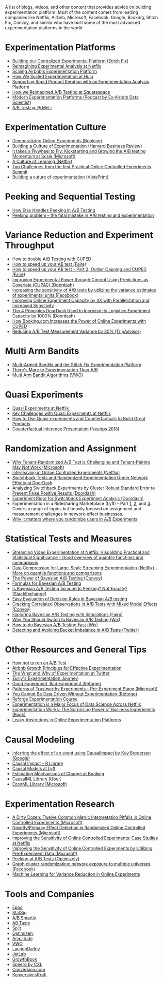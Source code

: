 A list of blogs, videos, and other content that provides advice on building experimentation platform. Most of the content comes from leading companies like Netflix, Airbnb, Microsoft, Facebook, Google, Booking, Stitch Fix, Convoy, and similar who have built some of the most advanced experimentation platforms in the world. 

# Experimentation Platforms
* [Building our Centralized Experimental Platform (Stitch Fix)](https://multithreaded.stitchfix.com/blog/2019/07/30/building-centralized-experimental-platform/)
* [Reimagining Experimental Analysis at Netflix](https://netflixtechblog.com/reimagining-experimentation-analysis-at-netflix-71356393af21)
* [Scaling Airbnb's Experimentation Platform](https://medium.com/airbnb-engineering/https-medium-com-jonathan-parks-scaling-erf-23fd17c91166)
* [How We Scaled Experimentation at Hulu](https://medium.com/disney-streaming/how-we-scaled-experimentation-at-hulu-82d62a4779be)
* [Supporting Rapid Product Iteration with an Experimentation Analysis Platform](https://doordash.engineering/2020/09/09/experimentation-analysis-platform-mvp/)
* [How we Reimagined A/B Testing at Squarespace](https://engineering.squarespace.com/blog/2021/how-we-reimagined-ab-testing-at-squarespace)
* [Modern Experimentation Platforms (Podcast by Ex-Airbnb Data Scientist)](https://thedataexchange.media/modern-experimentation-platforms/)
* [A/B Testing @ MeLi](https://medium.com/mercadolibre-tech/a-b-testing-meli-3a5ad2b4594d)

# Experimentation Culture 
* [Democratizing Online Experiments (Booking)](https://www.mindtheproduct.com/democratising-online-controlled-experiments-at-booking-com-by-lukas-vermeer/ "Democratizing Online Experiments")
* [Building a Culture of Experimentation (Harvard Business Review)](https://hbr.org/2020/03/building-a-culture-of-experimentation)
* [It takes a Flywheel to Fly: Kickstarting and Growing the A/B testing Momentum at Scale (Microsoft)](https://ieeexplore.ieee.org/document/9582567)
* [A Culture of Learning (Netflix)](https://netflixtechblog.com/netflix-a-culture-of-learning-394bc7d0f94c)
* [Top Challenges from the first Practical Online Controlled Experiments Summit](https://exp-platform.com/Documents/2019-FirstPracticalOnlineControlledExperimentsSummit_SIGKDDExplorations.pdf)
* [Building a cuture of experimentation (VistaPrint)](https://vista.io/blog/building-a-culture-of-experimentation)

# Peeking and Sequential Testing
* [How Etsy Handles Peeking in A/B Testing](https://codeascraft.com/2018/10/03/how-etsy-handles-peeking-in-a-b-testing/)
* [Peeking problem – the fatal mistake in A/B testing and experimentation](https://gopractice.io/blog/peeking-problem/)

# Variance Reduction and Experiment Throughput
* [How to double A/B Testing with CUPED](https://towardsdatascience.com/how-to-double-a-b-testing-speed-with-cuped-f80460825a90)
* [How to speed up your AB test (Faire)](https://craft.faire.com/how-to-speed-up-your-ab-test-d81cf8b4ae4b)
* [How to speed up your AB test - Part 2, Outlier Capping and CUPED (Faire)](https://craft.faire.com/how-to-speed-up-your-a-b-test-outlier-capping-and-cuped-8c9df21c76b)
* [Improving Experimental Power through Control Using Predictions as Covariate (CUPAC) (Doordash)](https://doordash.engineering/2020/06/08/improving-experimental-power-through-control-using-predictions-as-covariate-cupac/)
* [Increasing the sensitivity of A/B tests by utilizing the variance estimates of experimental units (Facebook)](https://research.facebook.com/blog/2020/10/increasing-the-sensitivity-of-a-b-tests-by-utilizing-the-variance-estimates-of-experimental-units/)
* [Improving Online Experiment Capacity by 4X with Parallelization and Increased Sensitivity](https://doordash.engineering/2020/10/07/improving-experiment-capacity-by-4x/)
* [The 4 Principles DoorDash Used to Increase Its Logistics Experiment Capacity by 1000% (Doordash)](https://doordash.engineering/2021/09/21/the-4-principles-doordash-used-to-increase-its-logistics-experiment-capacity-by-1000/)
* [How Booking.com Increases the Power of Online Experiments with CUPED](https://booking.ai/how-booking-com-increases-the-power-of-online-experiments-with-cuped-995d186fff1d)
* [Reducing A/B Test Measurement Variance by 30% (TripAdvisor)](https://www.tripadvisor.com/engineering/reducing-a-b-test-measurement-variance-by-30/)

# Multi Arm Bandits
* [Multi-Armed Bandits and the Stitch Fix Experimentation Platform](https://multithreaded.stitchfix.com/blog/2020/08/05/bandits/)
* [There's More to Experimentation Than A/B](https://booking.ai/theres-more-to-experimentation-than-a-b-223fba846876)
* [Multi Arm Bandit Algorithms (VWO)](https://vwo.com/blog/multi-armed-bandit-algorithm/)

# Quasi Experiments
* [Quasi Experiments at Netflix](https://netflixtechblog.com/quasi-experimentation-at-netflix-566b57d2e362)
* [Key Challenges with Quasi Experiments at Netflix](https://netflixtechblog.com/key-challenges-with-quasi-experiments-at-netflix-89b4f234b852)
* [How to Use Quasi-experiments and Counterfactuals to Build Great Products](https://medium.com/data-shopify/how-to-use-quasi-experiments-and-counterfactuals-to-build-great-products-487193794da)
* [Counterfactual Inference Presentation (Neurips 2018)](https://www.youtube.com/watch?v=yKs6msnw9m8)

# Randomization and Assignment
* [Why Tenant-Randomized A/B Test is Challenging and Tenant-Pairing May Not Work (Microsoft)](https://www.microsoft.com/en-us/research/group/experimentation-platform-exp/articles/why-tenant-randomized-a-b-test-is-challenging-and-tenant-pairing-may-not-work/)
* [Interleaving in Online Controlled Experiments (Netflix)](https://netflixtechblog.com/interleaving-in-online-experiments-at-netflix-a04ee392ec55 "Interleaving in online controlled experiments")
* [Switchback Tests and Randomized Experimentation Under Network Effects at DoorDash](https://medium.com/@DoorDash/switchback-tests-and-randomized-experimentation-under-network-effects-at-doordash-f1d938ab7c2a)
* [Analyzing Switchback Experiments by Cluster Robust Standard Error to Prevent False Positive Results (Doordash)](https://doordash.engineering/2019/09/11/cluster-robust-standard-error-in-switchback-experiments/)
* [Experiment Rigor for Switchback Experiment Analysis (Doordash)](https://doordash.engineering/2019/02/20/experiment-rigor-for-switchback-experiment-analysis/)
* Experimentation in a Ridesharing Marketplace (Lyft) - Part [1](https://eng.lyft.com/experimentation-in-a-ridesharing-marketplace-b39db027a66e#.djox1933t), [2](https://eng.lyft.com/https-medium-com-adamgreenhall-simulating-a-ridesharing-marketplace-36007a8a31f2#.g9b34i3gm), and [3](https://eng.lyft.com/experimentation-in-a-ridesharing-marketplace-f75a9c4fcf01). Covers a range of topics but heavily focused on assignment and measurement challenges in network-effect businesses. 
* [Why it matters where you randomize users in A/B Experiments](https://medium.com/@foundinblank/why-it-matters-where-you-randomize-users-in-a-b-experiments-5570c7585944)

# Statistical Tests and Measures
* [Streaming Video Experimentation at Netflix:
Visualizing Practical and Statistical Significance - Good overview of quantile functions and comparisons](https://netflixtechblog.com/streaming-video-experimentation-at-netflix-visualizing-practical-and-statistical-significance-7117420f4e9a)
* [Data Compression for Large-Scale Streaming Experimentation (Netflix) - More on quantile functions and comparisons](https://netflixtechblog.com/data-compression-for-large-scale-streaming-experimentation-c20bfab8b9ce)
* [The Power of Bayesian A/B Testing (Convoy)](https://medium.com/convoy-tech/the-power-of-bayesian-a-b-testing-f859d2219d5)
* [Formulas for Bayesian A/B Testing](https://www.evanmiller.org/bayesian-ab-testing.html)
* [Is Bayesian A/B Testing Immune to Peeking? Not Exactly? (StackExchange)](http://varianceexplained.org/r/bayesian-ab-testing/)
* [Easy Evaluation of Decision Rules in Bayesian A/B testing](https://www.chrisstucchio.com/blog/2014/bayesian_ab_decision_rule.html)
* [Cracking Correlated Observations in A/B Tests with Mixed Model Effects (Convoy)](https://medium.com/convoy-tech/cracking-correlated-observations-in-a-b-tests-with-mixed-effect-models-80a63027444e)
* [Exploring Bayesian A/B Testing with Simulations (Faire)](https://towardsdatascience.com/exploring-bayesian-a-b-testing-with-simulations-7500b4fc55bc)
* [Why You Should Switch to Bayesian A/B Testing (Wix)](https://towardsdatascience.com/why-you-should-switch-to-bayesian-a-b-testing-364557e0af1a)
* [How to do Bayesian A/B Testing Fast (Wix)](https://towardsdatascience.com/how-to-do-bayesian-a-b-testing-fast-41ee00d55be8)
* [Detecting and Avoiding Bucket Imbalance in A/B Tests (Twitter)](https://blog.twitter.com/engineering/en_us/a/2015/detecting-and-avoiding-bucket-imbalance-in-ab-tests)

# Other Resources and General Tips
* [How not to run an A/B Test](https://www.evanmiller.org/how-not-to-run-an-ab-test.html)
* [Airbnb Growth Principles for Effective Experimentation](https://www.reforge.com/brief/airbnb-growth-principles-for-effective-experimentation#ZZEOdWOo5fT-HrPq-IEY7Q)
* [The What and Why of Experimentation at Twitter](https://blog.twitter.com/engineering/en_us/a/2015/the-what-and-why-of-product-experimentation-at-twitter-0)
* [Zulily's Experimentation Journey](https://youtu.be/RicT4e17qDs)
* [Good Experiment, Bad Experiment (Reforge)](https://www.reforge.com/blog/good-experiment-bad-experiment)
* [Patterns of Trustworthy Experiments - Pre-Experiment Stage (Microsoft)](https://www.microsoft.com/en-us/research/group/experimentation-platform-exp/articles/patterns-of-trustworthy-experimentation-pre-experiment-stage/)
* [You Cannot Be Data Driven Without Experimentation (Reforge)](https://www.reforge.com/blog/you-cannot-be-data-driven-without-experimentation)
* [Reforge Experimentation Course](https://www.reforge.com/experimentation-testing)
* [Experimentation is a Major Focus of Data Science Across Netflix](https://netflixtechblog.com/experimentation-is-a-major-focus-of-data-science-across-netflix-f67923f8e985)
* [Experimentation Works: The Surprising Power of Business Experiments (Book)](https://www.amazon.com/dp/163369710X?psc=1&smid=ATVPDKIKX0DER&ref_=chk_typ_imgToDp)
* [Leaky Abstrctions in Online Experimentation Platforms](https://booking.ai/leaky-abstractions-in-online-experimentation-platforms-ae4cf05013f9)

# Causal Modeling
* [Inferring the effect of an event using CausalImpact by Kay Brodersen (Google)](https://www.youtube.com/watch?v=GTgZfCltMm8)
* [Causal Impact - R Library](https://google.github.io/CausalImpact/CausalImpact.html)
* [Causal Models at Lyft](https://twimlai.com/causal-models-in-practice-at-lyft-with-sean-taylor/)
* [Estimating Mechanisms of Change at Booking](https://booking.ai/understanding-mechanisms-of-change-in-online-experiments-at-booking-com-629201ec74ee)
* [CausalML Library (Uber)](https://github.com/uber/causalml)
* [EconML Library (Microsoft)](https://github.com/microsoft/EconML)

# Experimentation Research
* [A Dirty Dozen: Twelve Common Metric Interpretation Pitfalls in
Online Controlled Experiments (Microsoft)](
https://exp-platform.com/Documents/2017-08%20KDDMetricInterpretationPitfalls.pdf)
* [Novelty/Primacy Effect Detection in Randomized Online Controlled Experiments
 (Microsoft)](https://ww2.amstat.org/meetings/jsm/2018/onlineprogram/AbstractDetails.cfm?abstractid=330383)
* [Improving the Sensitivity of Online Controlled
Experiments: Case Studies at Netflix](https://www.kdd.org/kdd2016/papers/files/adp0945-xieA.pdf)
* [Improving the Sensitivity of Online Controlled Experiments
by Utilizing Pre-Experiment Data (Microsoft)](https://exp-platform.com/Documents/2013-02-CUPED-ImprovingSensitivityOfControlledExperiments.pdf)
* [Peeking at A/B Tests (Optimizely)](http://library.usc.edu.ph/ACM/KKD%202017/pdfs/p1517.pdf)
* [Graph cluster randomization: network exposure to multiple universes (Facebook)](https://arxiv.org/abs/1305.6979)
* [Machine Learning for Variance Reduction in Online Experiments](https://arxiv.org/pdf/2106.07263.pdf)

# Tools and Companies
* [Eppo](https://www.geteppo.com/)
* [StatSig](https://www.statsig.com/)
* [A/B Smartly](https://absmartly.com/)
* [AB Tasty](https://www.abtasty.com/)
* [Split](https://www.split.io/)
* [Optimizely](https://www.optimizely.com/)
* [Amplitude](https://amplitude.com/)
* [VWO](https://vwo.com/)
* [LaunchDarkly](https://launchdarkly.com/features/experimentation/)
* [JetLab](https://tryjetlab.com/)
* [GrowthBook](https://www.growthbook.io/)
* [Speero by CXL](https://speero.com/)
* [Conversion.com](https://conversion.com/)
* [KonversionsKraft](https://www.konversionskraft.de/)
